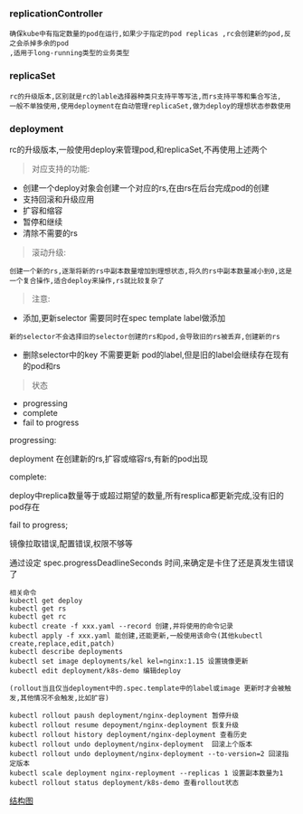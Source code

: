 ### replicationController
```
确保kube中有指定数量的pod在运行,如果少于指定的pod replicas ,rc会创建新的pod,反之会杀掉多余的pod
,适用于long-running类型的业务类型
```

### replicaSet
```
rc的升级版本,区别就是rc的lable选择器种类只支持平等写法,而rs支持平等和集合写法,
一般不单独使用,使用deployment在自动管理replicaSet,做为deploy的理想状态参数使用
```

### deployment

rc的升级版本,一般使用deploy来管理pod,和replicaSet,不再使用上述两个

> 对应支持的功能:
- 创建一个deploy对象会创建一个对应的rs,在由rs在后台完成pod的创建
- 支持回滚和升级应用
- 扩容和缩容
- 暂停和继续
- 清除不需要的rs

> 滚动升级:
```
创建一个新的rs,逐渐将新的rs中副本数量增加到理想状态,将久的rs中副本数量减小到0,这是一个复合操作,适合deploy来操作,rs就比较复杂了
```

> 注意:

- 添加,更新selector 需要同时在spec template label做添加

`新的selector不会选择旧的selector创建的rs和pod,会导致旧的rs被丢弃,创建新的rs`

- 删除selector中的key 不需要更新 pod的label,但是旧的label会继续存在现有的pod和rs

> 状态
- progressing
- complete
- fail to progress

progressing:

deployment 在创建新的rs,扩容或缩容rs,有新的pod出现

complete:

deploy中replica数量等于或超过期望的数量,所有resplica都更新完成,没有旧的pod存在

fail to progress;

镜像拉取错误,配置错误,权限不够等

通过设定 spec.progressDeadlineSeconds 时间,来确定是卡住了还是真发生错误了

```
相关命令
kubectl get deploy
kubectl get rs
kubectl get rc
kubectl create -f xxx.yaml --record 创建,并将使用的命令记录
kubectl apply -f xxx.yaml 能创建,还能更新,一般使用该命令(其他kubectl create,replace,edit,patch)
kubectl describe deployments
kubectl set image deployments/kel kel=nginx:1.15 设置镜像更新
kubectl edit deployment/k8s-demo 编辑deploy

(rollout当且仅当deployment中的.spec.template中的label或image 更新时才会被触发,其他情况不会触发,比如扩容)

kubectl rollout paush deployment/nginx-deployment 暂停升级
kubectl rollout resume depoyment/nginx-deployment 恢复升级
kubectl rollout history deployment/nginx-deployment 查看历史
kubectl rollout undo deployment/nginx-deployment  回滚上个版本
kubectl rollout undo deployment/nginx-deployment --to-version=2 回滚指定版本
kubectl scale deployment nginx-reployment --replicas 1 设置副本数量为1
kubectl rollout status deployment/k8s-demo 查看rollout状态

```

[结构图](/image/deployment.png)